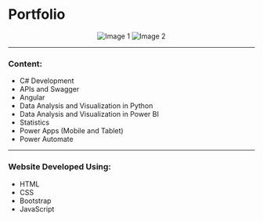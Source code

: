 # Portfolio

<p align="center">
  <img src="https://github.com/tassiogomes/Portfolio/assets/62346384/e402c002-91fc-4c1b-b848-74213484508a" alt="Image 1">
  <img src="https://github.com/tassiogomes/Portfolio/assets/62346384/3595bd3a-d280-4f36-918b-10117f567119" alt="Image 2">
</p>

---

### Content:

- C# Development
- APIs and Swagger
- Angular
- Data Analysis and Visualization in Python
- Data Analysis and Visualization in Power BI
- Statistics
- Power Apps (Mobile and Tablet)
- Power Automate

---

### Website Developed Using:

- HTML
- CSS
- Bootstrap
- JavaScript
